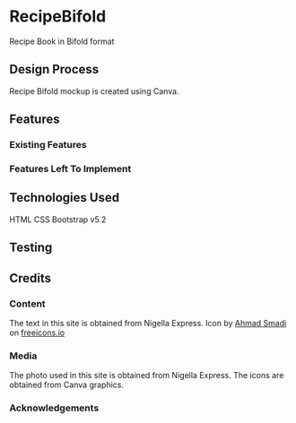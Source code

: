# RecipeBifold
Recipe Book in Bifold format

## Design Process
Recipe Bifold mockup is created using Canva.

## Features
### Existing Features
### Features Left To Implement

## Technologies Used
HTML
CSS
Bootstrap v5.2

## Testing

## Credits
### Content
The text in this site is obtained from Nigella Express.
Icon by <a href="https://freeicons.io/profile/203466">Ahmad Smadi</a> on <a href="https://freeicons.io">freeicons.io</a>
                                
### Media
The photo used in this site is obtained from Nigella Express.
The icons are obtained from Canva graphics.
### Acknowledgements


